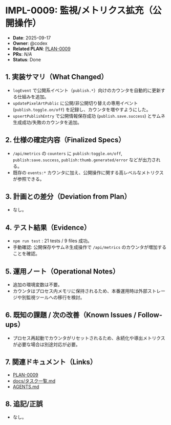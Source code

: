 # IMPL-0009: 監視/メトリクス拡充（公開操作）

- **Date**: 2025-09-17
- **Owner**: @codex
- **Related PLAN**: [PLAN-0009](../plans/PLAN-0009-publish-metrics.md)
- **PRs**: _N/A_
- **Status**: Done

## 1. 実装サマリ（What Changed）

- `logEvent` で公開系イベント（`publish.*`）向けのカウンタを自動的に更新する仕組みを追加。
- `updatePixelArtPublic` に公開/非公開切り替えの専用イベント (`publish.toggle.on/off`) を記録し、カウンタを増やすようにした。
- `upsertPublishEntry` で公開情報保存成功 (`publish.save.success`) とサムネ生成成功/失敗のカウンタを追加。

## 2. 仕様の確定内容（Finalized Specs）

- `/api/metrics` の `counters` に `publish:toggle.on/off`, `publish:save.success`, `publish:thumb.generated/error` などが出力される。
- 既存の `events:*` カウンタに加え、公開操作に関する高レベルなメトリクスが参照できる。

## 3. 計画との差分（Deviation from Plan）

- なし。

## 4. テスト結果（Evidence）

- `npm run test` : 21 tests / 9 files 成功。
- 手動確認: 公開保存やサムネ生成操作で `/api/metrics` のカウンタが増加することを確認。

## 5. 運用ノート（Operational Notes）

- 追加の環境変数は不要。
- カウンタはプロセス内メモリに保持されるため、本番運用時は外部ストレージや別監視ツールへの移行を検討。

## 6. 既知の課題 / 次の改善（Known Issues / Follow-ups）

- プロセス再起動でカウンタがリセットされるため、永続化や導出メトリクスが必要な場合は別途対応が必要。

## 7. 関連ドキュメント（Links）

- [PLAN-0009](../plans/PLAN-0009-publish-metrics.md)
- [docs/タスク一覧.md](../タスク一覧.md)
- [AGENTS.md](../../AGENTS.md)

## 8. 追記/正誤

- なし。
